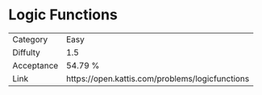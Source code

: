 # Logic Functions

<table>
    <tr>
        <td>Category</td>
        <td>Easy</td>
    </tr>
    <tr>
        <td>Diffulty</td>
        <td>1.5</td>
    </tr>
    <tr>
        <td>Acceptance</td>
        <td>54.79 %</td>
    </tr>
    <tr>
        <td>Link</td>
        <td>https://open.kattis.com/problems/logicfunctions</td>
    </tr>
</table>